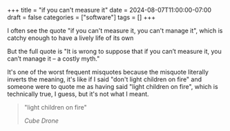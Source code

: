 +++
title = "if you can't measure it"
date = 2024-08-07T11:00:00-07:00
draft = false
categories = ["software"]
tags = []
+++

I often see the quote "if you can't measure it, you can't manage it", which is catchy enough to have a lively life of its own

But the full quote is "It is wrong to suppose that if you can’t measure it, you can’t manage it – a costly myth."

It's one of the worst frequent misquotes because the misquote literally inverts the meaning, it's like if I said "don't light children on fire" and someone were to quote me as having said "light children on fire", which is technically true, I guess, but it's not what I meant.

> "light children on fire"
>
> <cite>Cube Drone</cite>